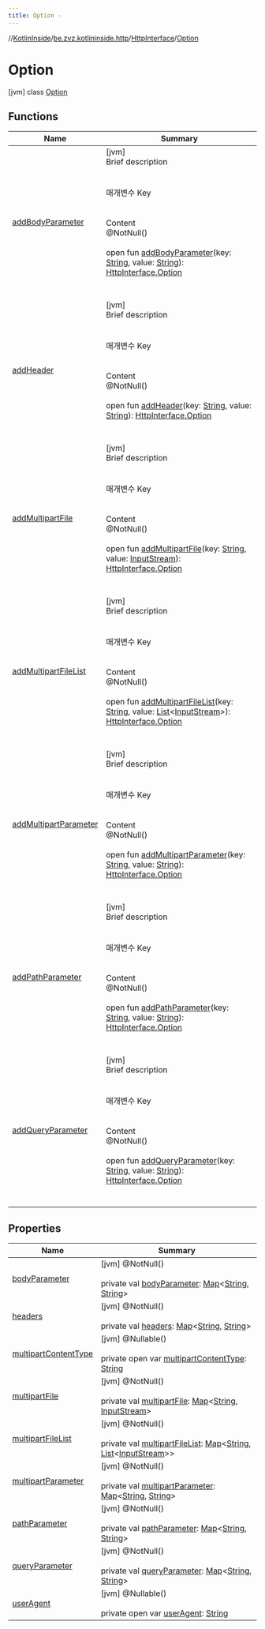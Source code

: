 ```yaml
---
title: Option -
---
```

//[KotlinInside](../../../index.md)/[be.zvz.kotlininside.http](../../index.md)/[HttpInterface](../index.md)/[Option](index.md)



# Option  
 [jvm] class [Option](index.md)   


## Functions  
  
|  Name|  Summary| 
|---|---|
| [addBodyParameter](add-body-parameter.md)| [jvm]  <br>Brief description  <br><br><br>매개변수 Key<br><br>  <br>Content  <br>@NotNull()  <br>  <br>open fun [addBodyParameter](add-body-parameter.md)(key: [String](https://docs.oracle.com/javase/7/docs/api/java/lang/String.html), value: [String](https://docs.oracle.com/javase/7/docs/api/java/lang/String.html)): [HttpInterface.Option](index.md)  <br><br><br>
| [addHeader](add-header.md)| [jvm]  <br>Brief description  <br><br><br>매개변수 Key<br><br>  <br>Content  <br>@NotNull()  <br>  <br>open fun [addHeader](add-header.md)(key: [String](https://docs.oracle.com/javase/7/docs/api/java/lang/String.html), value: [String](https://docs.oracle.com/javase/7/docs/api/java/lang/String.html)): [HttpInterface.Option](index.md)  <br><br><br>
| [addMultipartFile](add-multipart-file.md)| [jvm]  <br>Brief description  <br><br><br>매개변수 Key<br><br>  <br>Content  <br>@NotNull()  <br>  <br>open fun [addMultipartFile](add-multipart-file.md)(key: [String](https://docs.oracle.com/javase/7/docs/api/java/lang/String.html), value: [InputStream](https://docs.oracle.com/javase/7/docs/api/java/io/InputStream.html)): [HttpInterface.Option](index.md)  <br><br><br>
| [addMultipartFileList](add-multipart-file-list.md)| [jvm]  <br>Brief description  <br><br><br>매개변수 Key<br><br>  <br>Content  <br>@NotNull()  <br>  <br>open fun [addMultipartFileList](add-multipart-file-list.md)(key: [String](https://docs.oracle.com/javase/7/docs/api/java/lang/String.html), value: [List](https://docs.oracle.com/javase/7/docs/api/java/util/List.html)<[InputStream](https://docs.oracle.com/javase/7/docs/api/java/io/InputStream.html)>): [HttpInterface.Option](index.md)  <br><br><br>
| [addMultipartParameter](add-multipart-parameter.md)| [jvm]  <br>Brief description  <br><br><br>매개변수 Key<br><br>  <br>Content  <br>@NotNull()  <br>  <br>open fun [addMultipartParameter](add-multipart-parameter.md)(key: [String](https://docs.oracle.com/javase/7/docs/api/java/lang/String.html), value: [String](https://docs.oracle.com/javase/7/docs/api/java/lang/String.html)): [HttpInterface.Option](index.md)  <br><br><br>
| [addPathParameter](add-path-parameter.md)| [jvm]  <br>Brief description  <br><br><br>매개변수 Key<br><br>  <br>Content  <br>@NotNull()  <br>  <br>open fun [addPathParameter](add-path-parameter.md)(key: [String](https://docs.oracle.com/javase/7/docs/api/java/lang/String.html), value: [String](https://docs.oracle.com/javase/7/docs/api/java/lang/String.html)): [HttpInterface.Option](index.md)  <br><br><br>
| [addQueryParameter](add-query-parameter.md)| [jvm]  <br>Brief description  <br><br><br>매개변수 Key<br><br>  <br>Content  <br>@NotNull()  <br>  <br>open fun [addQueryParameter](add-query-parameter.md)(key: [String](https://docs.oracle.com/javase/7/docs/api/java/lang/String.html), value: [String](https://docs.oracle.com/javase/7/docs/api/java/lang/String.html)): [HttpInterface.Option](index.md)  <br><br><br>


## Properties  
  
|  Name|  Summary| 
|---|---|
| [bodyParameter](index.md#be.zvz.kotlininside.http/HttpInterface.Option/bodyParameter/#/PointingToDeclaration/)|  [jvm] @NotNull()  <br>  <br>private val [bodyParameter](index.md#be.zvz.kotlininside.http/HttpInterface.Option/bodyParameter/#/PointingToDeclaration/): [Map](https://docs.oracle.com/javase/7/docs/api/java/util/Map.html)<[String](https://docs.oracle.com/javase/7/docs/api/java/lang/String.html), [String](https://docs.oracle.com/javase/7/docs/api/java/lang/String.html)>   <br>
| [headers](index.md#be.zvz.kotlininside.http/HttpInterface.Option/headers/#/PointingToDeclaration/)|  [jvm] @NotNull()  <br>  <br>private val [headers](index.md#be.zvz.kotlininside.http/HttpInterface.Option/headers/#/PointingToDeclaration/): [Map](https://docs.oracle.com/javase/7/docs/api/java/util/Map.html)<[String](https://docs.oracle.com/javase/7/docs/api/java/lang/String.html), [String](https://docs.oracle.com/javase/7/docs/api/java/lang/String.html)>   <br>
| [multipartContentType](index.md#be.zvz.kotlininside.http/HttpInterface.Option/multipartContentType/#/PointingToDeclaration/)|  [jvm] @Nullable()  <br>  <br>private open var [multipartContentType](index.md#be.zvz.kotlininside.http/HttpInterface.Option/multipartContentType/#/PointingToDeclaration/): [String](https://docs.oracle.com/javase/7/docs/api/java/lang/String.html)   <br>
| [multipartFile](index.md#be.zvz.kotlininside.http/HttpInterface.Option/multipartFile/#/PointingToDeclaration/)|  [jvm] @NotNull()  <br>  <br>private val [multipartFile](index.md#be.zvz.kotlininside.http/HttpInterface.Option/multipartFile/#/PointingToDeclaration/): [Map](https://docs.oracle.com/javase/7/docs/api/java/util/Map.html)<[String](https://docs.oracle.com/javase/7/docs/api/java/lang/String.html), [InputStream](https://docs.oracle.com/javase/7/docs/api/java/io/InputStream.html)>   <br>
| [multipartFileList](index.md#be.zvz.kotlininside.http/HttpInterface.Option/multipartFileList/#/PointingToDeclaration/)|  [jvm] @NotNull()  <br>  <br>private val [multipartFileList](index.md#be.zvz.kotlininside.http/HttpInterface.Option/multipartFileList/#/PointingToDeclaration/): [Map](https://docs.oracle.com/javase/7/docs/api/java/util/Map.html)<[String](https://docs.oracle.com/javase/7/docs/api/java/lang/String.html), [List](https://docs.oracle.com/javase/7/docs/api/java/util/List.html)<[InputStream](https://docs.oracle.com/javase/7/docs/api/java/io/InputStream.html)>>   <br>
| [multipartParameter](index.md#be.zvz.kotlininside.http/HttpInterface.Option/multipartParameter/#/PointingToDeclaration/)|  [jvm] @NotNull()  <br>  <br>private val [multipartParameter](index.md#be.zvz.kotlininside.http/HttpInterface.Option/multipartParameter/#/PointingToDeclaration/): [Map](https://docs.oracle.com/javase/7/docs/api/java/util/Map.html)<[String](https://docs.oracle.com/javase/7/docs/api/java/lang/String.html), [String](https://docs.oracle.com/javase/7/docs/api/java/lang/String.html)>   <br>
| [pathParameter](index.md#be.zvz.kotlininside.http/HttpInterface.Option/pathParameter/#/PointingToDeclaration/)|  [jvm] @NotNull()  <br>  <br>private val [pathParameter](index.md#be.zvz.kotlininside.http/HttpInterface.Option/pathParameter/#/PointingToDeclaration/): [Map](https://docs.oracle.com/javase/7/docs/api/java/util/Map.html)<[String](https://docs.oracle.com/javase/7/docs/api/java/lang/String.html), [String](https://docs.oracle.com/javase/7/docs/api/java/lang/String.html)>   <br>
| [queryParameter](index.md#be.zvz.kotlininside.http/HttpInterface.Option/queryParameter/#/PointingToDeclaration/)|  [jvm] @NotNull()  <br>  <br>private val [queryParameter](index.md#be.zvz.kotlininside.http/HttpInterface.Option/queryParameter/#/PointingToDeclaration/): [Map](https://docs.oracle.com/javase/7/docs/api/java/util/Map.html)<[String](https://docs.oracle.com/javase/7/docs/api/java/lang/String.html), [String](https://docs.oracle.com/javase/7/docs/api/java/lang/String.html)>   <br>
| [userAgent](index.md#be.zvz.kotlininside.http/HttpInterface.Option/userAgent/#/PointingToDeclaration/)|  [jvm] @Nullable()  <br>  <br>private open var [userAgent](index.md#be.zvz.kotlininside.http/HttpInterface.Option/userAgent/#/PointingToDeclaration/): [String](https://docs.oracle.com/javase/7/docs/api/java/lang/String.html)   <br>

